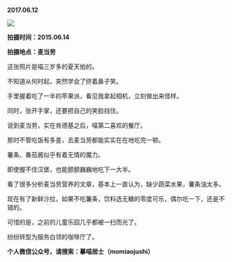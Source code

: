 
          
**2017.06.12**

![](https://pic2.zhimg.com/v2-8f01de9c632c19de0417a843ba2b76a0.jpg)


**拍摄时间：2015.06.14**

**拍摄地点：麦当劳**

这张照片是喵三岁多的夏天拍的。

不知道从何时起，突然学会了挤着鼻子笑。

手里握着吃了一半的苹果派，看见我拿起相机，立刻做出来怪样。

同时，张开手掌，还要把自己的笑脸挡住。

说到麦当劳，实在肯德基之后，喵第二喜欢的餐厅。

那时不管吃饭有多差，去麦当劳都能实实在在地吃完一顿。

薯条、番茄酱似乎有着无情的魔力。

即使握不住汉堡，也能颤颤巍巍地吃下一大半。

看了很多分析麦当劳营养的文章，基本上一直认为，缺少蔬菜水果，薯条油太多。

现在有了新鲜沙拉，如果不吃薯条，饮料选无糖的零度可乐，偶尔吃一下，还是不错的。

可惜的是，之前的儿童乐园几乎都被一扫而光了。

纷纷转型为服务白领的咖啡厅了。


**个人微信公众号，请搜索：摹喵居士（momiaojushi）**

        